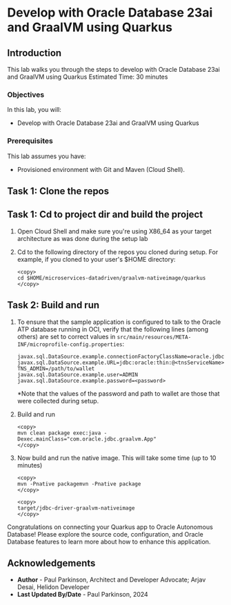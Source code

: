 # Develop with Oracle Database 23ai and GraalVM using Quarkus

## Introduction

This lab walks you through the steps to develop with Oracle Database 23ai and GraalVM using Quarkus
Estimated Time: 30 minutes

### Objectives

In this lab, you will:
- Develop with Oracle Database 23ai and GraalVM using Quarkus

### Prerequisites

This lab assumes you have:
- Provisioned environment with Git and Maven (Cloud Shell).


## Task 1: Clone the repos

## Task 1: Cd to project dir and build the project

1. Open Cloud Shell and make sure you're using X86_64 as your target architecture as was done during the setup lab

2. Cd to the following directory of the repos you cloned during setup. For example, if you cloned to your user's $HOME directory:

    ```
    <copy>   
    cd $HOME/microservices-datadriven/graalvm-nativeimage/quarkus
    </copy>
    ```   


## Task 2: Build and run

1. To ensure that the sample application is configured to talk to the
   Oracle ATP database running in OCI, verify that the
   following lines (among others) are set to correct values in
   `src/main/resources/META-INF/microprofile-config.properties`:

   ```properties
   javax.sql.DataSource.example.connectionFactoryClassName=oracle.jdbc.pool.OracleDataSource
   javax.sql.DataSource.example.URL=jdbc:oracle:thin:@<tnsServiceName>?TNS_ADMIN=/path/to/wallet
   javax.sql.DataSource.example.user=ADMIN
   javax.sql.DataSource.example.password=<password>
   ```

   *Note that the values of the password and path to wallet are those that were collected during setup.

2. Build and run

    ```
    <copy>   
    mvn clean package exec:java -Dexec.mainClass="com.oracle.jdbc.graalvm.App"
    </copy>
    ```  


3. Now build and run the native image. This will take some time (up to 10 minutes)

    ```
    <copy>   
    mvn -Pnative packagemvn -Pnative package
    </copy>
    ```  


    ```
    <copy>   
    target/jdbc-driver-graalvm-nativeimage
    </copy>
    ```  


Congratulations on connecting your Quarkus app to Oracle Autonomous Database!
Please explore the source code, configuration, and Oracle Database features to learn more about how to enhance this application.

## Acknowledgements
* **Author** - Paul Parkinson, Architect and Developer Advocate; Arjav Desai, Helidon Developer
* **Last Updated By/Date** - Paul Parkinson, 2024

